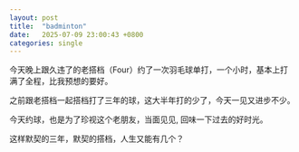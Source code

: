 ```yaml
---
layout: post
title:  "badminton"
date:   2025-07-09 23:00:43 +0800
categories: single
---
```

今天晚上跟久违了的老搭档（Four）约了一次羽毛球单打，一个小时，基本上打满了全程，比我预想的要好。

之前跟老搭档一起搭档打了三年的球，这大半年打的少了，今天一见又进步不少。

今天约球，也是为了珍视这个老朋友，当面见见, 回味一下过去的好时光。

这样默契的三年，默契的搭档，人生又能有几个？






















